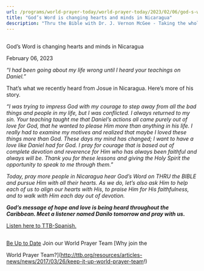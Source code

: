 ```yaml
---
url: /programs/world-prayer-today/world-prayer-today/2023/02/06/god-s-word-is-changing-hearts-and-minds-in-nicaragua
title: "God’s Word is changing hearts and minds in Nicaragua"
description: "Thru the Bible with Dr. J. Vernon McGee - Taking the whole Word to the whole world"
---
```







## 
 God’s Word is changing hearts and minds in Nicaragua


February 06, 2023




*“I had been going about my life wrong until I heard your teachings on Daniel.”*

That’s what we recently heard from Josue in Nicaragua. Here’s more of his story. 

*“I was trying to impress God with my courage to step away from all the bad things and people in my life, but I was conflicted. I always returned to my sin. Your teaching taught me that Daniel’s actions all came purely out of love for God, that he wanted to please Him more than anything in his life. I really had to examine my motives and realized that maybe I loved these things more than God. These days my mind has changed; I want to have a love like Daniel had for God. I pray for courage that is based out of complete devotion and reverence for Him who has always been faithful and always will be. Thank you for these lessons and giving the Holy Spirit the opportunity to speak to me through them.”*

*Today, pray more people in Nicaragua hear God’s Word on THRU the BIBLE and pursue Him with all their hearts. As we do, let’s also ask Him to help each of us to align our hearts with His, to praise Him for His faithfulness, and to walk with Him each day out of devotion.* 

***God’s message of hope and love is being heard throughout the Caribbean. Meet a listener named Danilo tomorrow and pray with us.***

[Listen here to TTB-Spanish.](https://ttb.twr.org/home/day,0415/language,SPA-LAT)







## 




[Be Up to Date](http://feeds.feedburner.com/WorldPrayerToday "World Prayer Today RSS Feed")
Join our World Prayer Team
[Why join the  

World Prayer Team?](http://ttb.org/resources/articles-news/news/2017/03/26/keep-it-up-world-prayer-team!)




